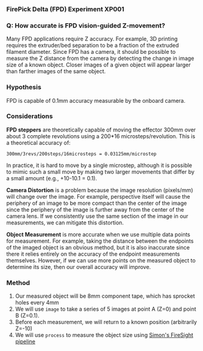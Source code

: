 ### FirePick Delta (FPD) Experiment XP001

### Q: How accurate is FPD vision-guided Z-movement? 
Many FPD applications require Z accuracy. For example, 3D printing requires
the extruder/bed separation to be a fraction of the extruded filament 
diameter. Since FPD has a camera, it should be possible to measure the
Z distance from the camera by detecting the change in image size of a 
known object. Closer images of a given object will appear larger than
farther images of the same object. 

### Hypothesis
FPD is capable of 0.1mm accuracy measurable by the onboard camera.

### Considerations
**FPD steppers** are theoretically capable of moving the effector 300mm 
over about 3 complete revolutions using a 200*16 microsteps/revolution. 
This is a theoretical accuracy of:

	300mm/3revs/200steps/16microsteps = 0.03125mm/microstep

In practice, it is hard to move by a single microstep, although it is
possible to mimic such a small move by making two larger movements that 
differ by a small amount (e.g., +10-10.1 = 0.1).

**Camera Distortion** is a problem because the image resolution (pixels/mm) 
will change over the image. For example, perspective itself will cause 
the periphery of an image to be more compact than the center of the image
since the periphery of the image is further away from the center of the
camera lens. If we consistently use the same section of the image in our
measurements, we can mitigate this distortion.

**Object Measurement** is more accurate when we use multiple data points for
measurement. For example, taking the distance between the endpoints
of the imaged object is an obvious method, but it is also
inaccurate since there it relies entirely on the accuracy of the 
endpoint measurements themselves. However,
if we can use more points on the measured object to determine its size,
then our overall accuracy will improve.

### Method
1. Our measured object will be 8mm component tape, which has sprocket holes every 4mm
1. We will use `image` to take a series of 5 images at point A (Z=0) and point B (Z=0.1). 
1. Before each measurement, we will return to a known position (arbitrarily Z=-10)
1. We will use `process` to measure the object size using [Simon's FireSight pipeline](https://github.com/firepick1/FireSight/wiki/op-Points2Resolution)


